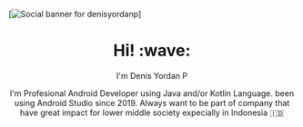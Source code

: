 [![Social banner for denisyordanp](https://github.com/denisyordanp/denisyordanp/main/assets/github-cover.png)]
<h1 align='center'> Hi! :wave:</h1>
<p align='center'>
I'm Denis Yordan P
</p>
<p align='center'>I'm Profesional Android Developer using Java and/or Kotlin Language. been using Android Studio since 2019. Always want to be part of company that have great impact for lower middle society expecially in Indonesia 🇮🇩</p>
